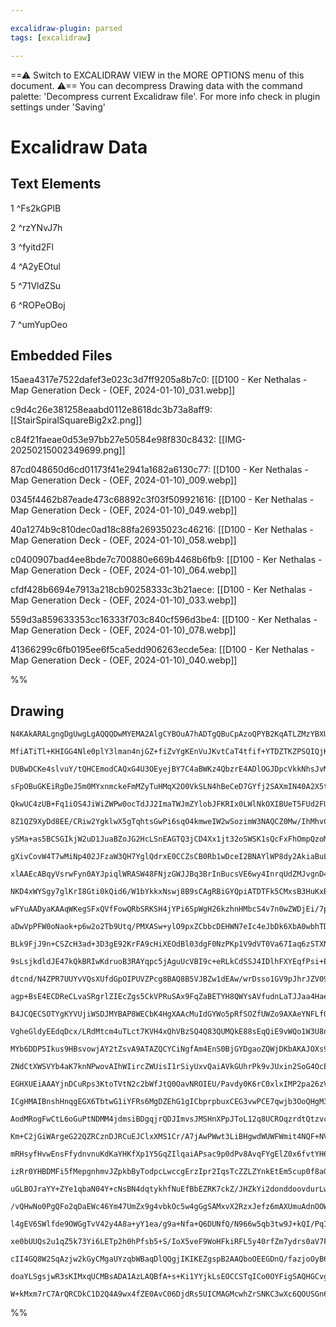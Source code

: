 ```yaml
---

excalidraw-plugin: parsed
tags: [excalidraw]

---
```

==⚠  Switch to EXCALIDRAW VIEW in the MORE OPTIONS menu of this document. ⚠== You can decompress Drawing data with the command palette: 'Decompress current Excalidraw file'. For more info check in plugin settings under 'Saving'


# Excalidraw Data

## Text Elements
1 ^Fs2kGPlB

2 ^rzYNvJ7h

3 ^fyitd2Fl

4 ^A2yEOtul

5 ^71VldZSu

6 ^ROPeOBoj

7 ^umYupOeo

## Embedded Files
15aea4317e7522dafef3e023c3d7ff9205a8b7c0: [[D100 - Ker Nethalas - Map Generation Deck - (OEF, 2024-01-10)_031.webp]]

c9d4c26e381258eaabd0112e8618dc3b73a8aff9: [[StairSpiralSquareBig2x2.png]]

c84f21faeae0d53e97bb27e50584e98f830c8432: [[IMG-20250215002349699.png]]

87cd048650d6cd01173f41e2941a1682a6130c77: [[D100 - Ker Nethalas - Map Generation Deck - (OEF, 2024-01-10)_009.webp]]

0345f4462b87eade473c68892c3f03f509921616: [[D100 - Ker Nethalas - Map Generation Deck - (OEF, 2024-01-10)_049.webp]]

40a1274b9c810dec0ad18c88fa26935023c46216: [[D100 - Ker Nethalas - Map Generation Deck - (OEF, 2024-01-10)_058.webp]]

c0400907bad4ee8bde7c700880e669b4468b6fb9: [[D100 - Ker Nethalas - Map Generation Deck - (OEF, 2024-01-10)_064.webp]]

cfdf428b6694e7913a218cb90258333c3b21aece: [[D100 - Ker Nethalas - Map Generation Deck - (OEF, 2024-01-10)_033.webp]]

559d3a859633353cc16333f703c840cf596d3be4: [[D100 - Ker Nethalas - Map Generation Deck - (OEF, 2024-01-10)_078.webp]]

41366299c6fb0195ee6f5ca5edd906263ecde5ea: [[D100 - Ker Nethalas - Map Generation Deck - (OEF, 2024-01-10)_040.webp]]

%%
## Drawing
```compressed-json
N4KAkARALgngDgUwgLgAQQQDwMYEMA2AlgCYBOuA7hADTgQBuCpAzoQPYB2KqATLZMzYBXUtiRoIACyhQ4zZAHoFAc0JRJQgEYA6bGwC2CgF7N6hbEcK4OCtptbErHALRY8RMpWdx8Q1TdIEfARcZgRmBShcZQUebQAObQBmGjoghH0EDihmbgBtcDBQMBKIEm4IADMAIUkAcQARAFU2ACtUkshYRArCfWikflLMbmcARgAWADYAdgSABjGeHgBW

MfiATiTl+KHIGG4Nle0plY3lman4njGZ+fiZvYgKEnVuJKvtCaT4tfif+YTDZTKZPSQIQjKaTcCZjY7zeZJGYzFYomYbBErJ7WZTBGHaGa3dbo5H/KawrGFARQUhsADWCAAwmx8GxSBUadZmHBcIFsh1SppcNg6cpaUIOMRmaz2RJORxubyslABZBKoR8PgAMqwPESSTCjSBVUQZg0+kIADqr0k3DGTzNtIZOpgevQgg8JvFUI44VyaHtVIgbB52

DUBwDCKe4slvuY/tQHCEmodCAQxG4U3OEyejBY7C4aBWKz4QbzrE4ADlOGJDpcVkkNhsJvMnkI4MRcFB03aZi2prdti2Jo8g4RmA10t2M2hKgQwk8xcI4ABJYgJvIAXSemmEkoAosFMtkN9ug0QOHTuEmU+e2CKe2gaUIEE91cE1xVYR8pjwm9gpkqTRFiONNAJWPAVnTYgMV/KYkgQbBiAQKDcBNZh3HEVACk6MBA1wsYqTPToyklLAKgALSEE1

sFpOBuGKEiRgDeJ5m0MYxnmckeFmMZyTuHMqX2O0VkSLN4hBeCeD7GYfj2SAXmIN40A2X5tGbSYUXWX95nOeSpAhKEVQDDi2OLRZEXOeJJlufSOC7EQCGtJTbQDJI5KEiB7KgRz8AACUM6E3J+KkAF9ClCoZGMgcoJFwSQ2AAKQARSgAAxAAZE1uiwsp+mUQYg2Y1BxnuMZ2JWLMzkbZF3KSJ4I1QI4JhOVFVnuZsfhBJ5FOU1AJhLL41gHLiG2+

QkwUC4zUB+Fq1iOS4JiWiZWPw0ocTdJJ2ImaTWJmZYlobJFKRIx0LWlNkOXIBUeT5FUd2FUUYylFlLrla7FTuk1321XVcoNbAjUK07zQZZy+rW6knQQF03VNFlymjYQfT9O0nhDYVwztKMg2euMExvfBU0fGbZtbMsmArQtUDOcmSPLAtqw4WsA2bVT6z4tsOy7Enbn7W4eERckTtKcdJ2CaduDnfAFyDJd2zXU8dz3YhDwyZUlfPQhL2vZMibvB

8Z1QZ9XyDd8EE/CRiw2YgklwX5gTqhtsGwPi6sqO4kmweIW2wSozimW3NAQCZ0Mw/IhMhvCiKebXkOKiAKPoGi6IYzzitRbRixmVjrhLP8tijiBGp4JI2Okpaxi2ckVtRUdcOeG07RuNjLnmNYLId359PBSEgtQTieESDY+y6yqVh2jY7Ic8h8HB1yB/c3ZPO83yAr76axiXsKIqiscjYgAAFFcAE0eH3E/qjQp4ct6fLgeGUZOJHAkeLhcl/mkj

ySMa+as5BCSGIkjW2uD1JuaBZoJG2HcLSnEAGTQ3jCD4Xx1jt32oSWSK1sQcFxFhOmpQzoMgurKdA8pPrKhNEKEU8tJTEKulyW6FC3wal+q6f6hoRAPyhhaeeaMgyEJhn9CoHpEa42RpIfGfCSIYzDLAbG+DIB41RmgQmxMjbxGspDBglMCzvDhLmHRVYaxYThGXJYaDBIkXbJ2SWAY+xcS4kOEcIsYoTinCTaWssSLy1XOufIxFBQqzVseHI/in

gXivCovW4T7wMiNp402JFzaW3QH7YglQdrxE0CCZsCB0Rb1wDceI2BNAYlWP8dy2AkiaBuLgRCXDTThzQDhToUdCKdACTFMiCcKJUCeLREMacG7FThHMMusJVi/k/qM/SjV/gEnErpJE34sxF16gvQeGwEhLG2CWJsA4XGQF7kZO0fE5i/BHDcVYGw3bTx8rPXhwVl4N1XrPdeJynlhTfOQTIKTVH8KiD5BMEBECSm1soCAu9CjRTKAfAAgpaIQU

xlAAEcABqyVsrwFyn0AYJpiqlWRASW48FNjzGWJJBq3BrInBucsVE6wy4InrqUdZMJvgnD4osMu+cthcQQR8/qO0UHwQbCiYsTtsG4O4Ao00oMmSvRIdAD6jD+QPWoc9Oh70GFKjVWbFhsN2GA04eheVjyB4OnlYa4RCMMxIz8BI5RFqgwyKxpGWVSj4y61vKdNMRsfxNgMfmTgdpgRBqpkzFmA8RxwmbNMUEQZrE8yNnzBxE8MGqVjm4iWHj5yJ

NKD4xWYSgy7glKrI8Gti0kQid6/W1bYkkxNswj8B9sCAgRBiGYQpiATDTFk5CMxsB3HuKxBAOTNBLSuNkoCGww4ECwi0kobSY5jm6ZREY/TU5oGipAYqRLASrIkiiXSpxDnF24HcE4PEkg7Q4hon4PBLEkTZSZB47E+IDV0tJau9VPLHP7nerasE+I8SBHtJ9pRXlOXAYvb+JEoP+SmnabenRIpmx+RbI2/yQYOWBaCxwODIUlDQyUGFsV0AZQyh

wFYuAADyaKAAqWKegSFxQVfFowQRbSRKSH4jYPi6SpWgH26kzhnHMbcS4v7n0wZWDjEi/7ppLTYqpc4awJ4IkFqWEiG0TFZz7IdB9pwiRaIEVq0hKrdX3RLY9GhL0ZT0JulZ76BqhH6g4caS10NzWmatW590tqvTiMkQGdGoY3UD3k6UT1BNon8L9TCRxU8KbBupjtFlkAGZGOZiY38Q8piAjk1zGxvN7EFb/OiArGWyjZoQLY1ACTFzil8ZrEip

aDwVpPFW0oNaok+p6w2o2Tb9Utq/PMXASw+ylO9pxZCbbcDEHWN7eIc4eJbDk6XbA0wbhTDnW6RdeF5LtJKJ00i8dKIHE3YM7d6cZWzIvS1JYsbCRXF/JxDLCkYNbzg6URTpzWLaHuPtJET3dI7Tub5HzS8IdvKQ581D3zcC/Kw3FnDQKKj4fBURsAJGij7wqCubAh8KIAA0Mq0cZMxnF98ONoHGKpL4fZRLTDhA8JIkwhMDzkycTYHEq6iVuM2M

BLk9FjJ9n+CSZcH3ad+3D3gE92KrFA9cHiXEOdBl03dgF0NzPKp1V9dVT0Va67Iaq6zSTXNsIqADIGprvNfa8xaa1EgRF2rEQ6kLzrpHhbke6+1sYnXYYIQltyhJkv00MdTD4WisscEjSYlsPt1jNhl5AJN9XU3lZzn+UuWbxZ1dzTLfNkBC1+Oaad9r5b1ZdfL+E7WkTEyo4G4bbgw2LejYkIiAaGTtuaAeCEZCI4vZXE2DwKplRET+10ucPifE

9sLsjkdldJE47kQkBRIwKdruoB3RAYqpc5jAguUcVBI9c+eRLkCdSSJ4IDlhFXYEqfPsi+E1f7YiJ/hbyBF3nucurhsUskFgklOD/A+Bh2gxf1g2eXgxngIHeQAxQ2I0R2R1rUtVwwxyyAIwhShVI3xwkAACVcA+9Kg6QYB9wqc748UngCUh4xlqoUROdnB4I5phc+o5NZU/siwotIBNc0BZUzNFVHNyE9U2tbNNVBDtUnMDcRtWE4YbcTVHcwYH

dtcnd/N4ZPR7UUYvVQsXUfdGpOIPUVZPcg8BAQ8B5VJBZw1dEAw/wrDsso1GV9pJhrJZV09Sthxv1Gx0s893F4k80mtlwi1a8S0glOtQlgjq169UCDY4lW9SAXxm1MMKg4Q6lcBvhbg8l85OxKgEBKgEJyUvYkhiAZhKhKhzh257ZNBB15h58I4CIl8OlY4104oajkCki+s60CFAUhA8NMCscrt6IOicC8cV8D4NgABZfcCYSoFcGAXbG+bFSg9j

agp+BsE4ECDReCLvaSRgrlZIEcZgs5CkVPRuSAx9FqZaBETYH8QWYsAVfudnLaTJJaa4HaeYfaBNHTHBN0fg+VE3SzaQ0QjVY3CQizfXJhGQ53dAeQzzFQpQyA3zaGKE9Q0REib0R1bQr3UoV1X3SLQwstYwpvUwkmYab4OwqPTmFLCNYxQ4B/ZYTicPUoNwlNexBsSqEeS4LRMWXwqWfwuWZrII7CCvUI6vcIoUuvHWDomJFvJ8eI4vKoDUdo9A

B4JCQECSOTYgKYVUjiWSDJMYBAP8WECbK4HgXAAcMuIdGYWo5pRfSOZfUWZo9AXAeYNFLfQYnfW7CBSqTlayZsYWI9Sqe7NAVYY4NTJsX4TiSqJXfSF9VAU4R7bYM5G5b4YEM9Tg1Af4RITBEsPsBaYA8AueL7aHFeWAxDRBeHJA9DJHJUkwuVdAiQTHQjYYsjA+CYOoK+Q+KAGYfQCg1jGnFYunHOAkdmD9dYaYYELRRqZwFacqOCBsdYEsWYLY

VgheGldyEEdqDcx/LRdMtcm4uTLct7KVH4xQhVBzSQ4Q83QUMQkE88sEqQiE9vWQo1W3U8nzU85E13ILD3J1LRHE/Q7giAGLaI31EmDEJaRkzLSPbgQWGPSPePTMTk6yH7CAZk3sDwkkXaSCmrfPerRrfkwIsvcUkIstYJStCInrKIqUmIxtOUxIlJCAbAG2CYbAHiBAH4JYUSEIIg4gRYJYBACSdYYgKpKou2eIXAUo2dB0JpbCW0gie0rpc7OK

MYb6DDP5Ikus9HBsvowjAY2tZsvA9ATAZQCYCiNgfAm4EnS0BjGYDgaoZQWjDKbAKAJOXs9ANjBpAlSbOYSYUAnOCc/lIMEud45IEsCedLAaElCDU4vqWSYc+CHOH2OTbYI4e4zeQWQHXSH2DRFEX4V7Y8vBU8/48EkQ684EstYqh80qtUS3OQjzBpARd8uEwRK3F3QLTQjEhMP8vQ+Rf3YgQk/rYko2EeZKjiIXKk6w+XTYckhC4TG9B4dEViYr

ZNdCtXWSVYb4aK7knNPwovAIhWIircZWUisI1rSiyUxvQaiAVkGUhrPk9vJUxin2SoG4OcEIBAeYYgBsBAEeTQGpGYFCduH2H6lbf4eYb2b4Hga02S+ou0xo1dJSp0qGto9Sq6s0es9ARsiFPSoYys3A0YioNKZgHgOkOoQ+fAaoNy6ALAK83dUYbnHbDEOTfOQEdnRgpERIWaVTMHX8ZEarWM6SQHKSA41iEEfsE49M9EbQUuduHiT/NBZYAqrX

EGHXUEiAAAYjnDCuRps3KtoTVtN2c2bWfJtQ0OavNROIEU/Pavdy0K6rC0xlxIMP2pa26zVDUpRyutXwTlwBWG/ID0xNrLCF5gFzjSrmgKgtS2QxONj1msi1WC3hRHch8J2t5L2pIo61FLOrT25gz1ZOAT2npQlIb1rJutiNlISKDG7EwGmggBUujEoAYxpuSO+k4CgC1EICMCwngmSB9lvWmBWgGmRDfDbrSiRw1F/hvhprhSIGUGpmutyNpu0V

ICgHMAIBnshHnqgEGX6TbtwG1iYFRs6MgDZEhG1gICbprpbuxCEG3vwPCE7qwjb3OoQHgM3mlpWAMoJokFICMBPkrHoEShmFtAWJY1IWboHJKgHGlq7xP02GRAxHbk50fSeO22ri4lLj0iDFjJbA/vEl+FWEbAwZcQMnLNQEJASAxDGsbHOCOERCVr4KKrVs1t9qV0oRvIqoNoBMfNKB+mtrNpVp4Rg0tr81aoCwEei2C1/IdtkQAtlVL2zqqA9p

AodMRogFwCtL6oGuPtNDMM4jdmsiBDgqjrQDJImvsJMSHnXPpJToL12q8UCROqzrdtQtzvcPbmAXyTP2LpUcgDLtosrpImrtrp1rRMbubokFCd4bbo7q7u4EzjWEFiOHmm+AK2k2ieyDHv0Anvianpro3rnoqGCEqCXrzFXvcAKa3p3qDD0GyH3t9FICPvRlIDPvsnwEvpCZNFwFvvMofriYrvlIvFfrl3KlWC/tFgPkqBgDUGIB4DSnwCpuCdpx

Km+C2jGiWArgeG22QZRCznDJRCuEJClxXMS1Cr/A7jAwPWwt3LiBHgwdWUWFWmit4NQF+NVrvI1q1rYcNzs0qsvJc01H4dRK6PtzOI/LUK/I6s926sdrkZdsFKOqrJQOopX0dPUfiH9v6sDw0uDvURyU4s4nJOpU+NKFjppODMRGRCBzuFsbwvuscczpCUUbQrsX7HJSbAnhvR8ZReb3LuNjoqroifQBSAbooA6YqBFbNhicfszCmGSHrEWBLEMY

mRHsyfHvwEnsFfydnvnuKdKaYHKfXp1Y5GqZIlqaiAPsac9p0dPv8AvqFYgElZ0x6fvtYH6f5cCZfrfrtA/vGZinhR4DINox8gWdAdyiWcgecA0Tmn2iBCuUbDWGqxLjOCFv4iXL4umBOYgS2SHl+E2BHCTtgjSupSA1RC2J+FUg2xIZebefOmYa+ZLHYb1vszenvP+eNqBbd0EfhL6hEaRIhZtrRKkcxJhdkd6oIoOsUcqGUZ5cUrXydKkvdwDt

izRr0YHBDMFi5fMepgnhmvJZpkbByTodpcLwccgErzIpr2IqsTcZZLZYnkEtEm5cup0f8aGwFaCYddDlFfFYkG/aleyFie7p8pBGfnZ3WFYhOMqFHvVc1c/e1c3qKcXpNDKbXvwEqZNfol3rqctaaZdRabtfaa/a6Zdb6afo/a9ZGd9bxpGImYqEJDRXwGIAoi1GojDY5AgaKlGAeESFRFhCOHJEVe2E5yzFufjTZgEioazZmgjtIcFV2YE+22tl

uGLBOJraYY+ZYe1qbaN04Y+cNsBN4dqtykhfNuEfBbEZRK7ckZ/JHZkYi2donddoovdurLw9RbUdwEpq0exdXd5g6mriOFk9j0zBIbJZyxhDOC2GBEzbHFqzpfTraxFKZZcZZYHjKwwbZweGfdLsGziM9a6Adb9p/aK9bsA5lbQAKwWUTYRCHw8NVfSlg9ya1agAw4kD1ZQ4NbQ7a9IVNdKHNfqcPuteadaftavqthI7vrI/y8GYPu9YDGo5xz3m

/vQHwNo0PgQFo2qDaEWc46Ym47UmZx9g4vbkOc5w4gGgSAMxvX2RzxJefz6mAXUmuAdnOOWHJVOGLbQEvW/RHVUkuVUi0XU+at1y0++d1t0/1v0+4eqoVMBYHYke4R7YXj7dUMs9M6Hds/tt0NhfHe8QFMOtO2nbc+G4RvnfUcpx88DpxbMNv0qgkkBCJdMbC/gv3dMXZM2CWri9wtPflIvdOt8dcZKzvbVw0wHtlV6xfelL5efsK/G/QHmNxnCf

l4gEV6SWlfde9OWGgTvV42y4A8a+yY1ea/g9a+Nfa+Q6DUNfQ/N966w5qb3tw9J+kQI/PqI5V7V/WlI7dfI4K+urm6o7GZo5bIqCEH0BPnbFowQDYF26vsja3huGltzkLh+BLCQaCpgr7BOH2gRHEkfTkwGmk5vQJHZxcLA82LAKDElriE8a2GRD5ikwYdeY09bc+dYcbZ+fEOh5KqXr4YR+BaR6tHM+as7e/LtqkWxJ6r9yc4RaJ5nal7J59oaE

xe0bUUQs2u1qZ5k73Yi6LETp2h0hPfsb5+S/IoX5veF9WoHFkiRFL5y40rfZm7ydrs0aV7FYddf/V/K81/OUlzk0HEB6M8DeWTHJkWGf49cF6JTTrivW6629oAfXSAANyd6C9bWbvX9ugE/5e8puPvJ/lrF9DzcB4i3cKGAGIjqM4AcAHUDzCGRdBwQmQCoJ2FIBXghgDAQgAgAoBXxm2oPUotwMqAChGKIgO6CuG7D6AdQ7zVvmDw76FB+BpAQQ

cII4GQ8W2SqAzjw2kGyCMgaUYzqbWBaqDlQQgjIKIKEZgspB2AAQboOEEGDnQ/fazjoOyB6D9A+BYdtj366mDbBwg2jFPzxLMCTBMgsweoJg5G84OiAlwVADsFpQNeWESwsYOCF2COmEAjrl4OiHmCogK9OFDILYAUBwQC2FRjYJCHCD9wkoVIbSAyED4KgvIIoXwO8FqD9AhQ9IQxkWI/0VYfAjCLSE1Ak47Qn+QHDnBJDTAUqswZgc0JZD4AT4

doaYLSgsjwR3sKIMxqUCMBsADA1AzLAQBfA+s+Ki1YYjkLsEOCCSTqICo0OYFigSAQHGCvgggAHDiAOoBAO6RFinCWmxAcYmwGQj5CiCwQY/vsNuHmYYU23JjhUFIDKAhQAAChuCPBeAtkEEcCLMgABKE0PfWUDJheQPwv4bgEBFlxqAvAFEWiNbCvMs4UI9YZUOVAWDNucAVepwBXadElG1Ze+mRBaaEYbsJELIM8ICbylsARAd0rLy8jVlcB0i

W+kMxm7rC7ArQRCDkC1D2Q4A9wx4fZE0AvC06DjdRs5UICMAGMcwhZrSNKC3wXc6QOUSGn6Q9Ft6+gOoWA1y63V8K1aUIK1zlEKilR+lYjOABIxw9wgDEcKKFCAA
```
%%